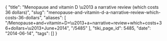 {
    "title": "Menopause and vitamin D \u2013 a narrative review (which costs 36 dollars)",
    "slug": "menopause-and-vitamin-d-a-narrative-review-which-costs-36-dollars",
    "aliases": [
        "/Menopause+and+vitamin+D+\u2013+a+narrative+review+which+costs+36+dollars+\u2013+June+2014",
        "/5485"
    ],
    "tiki_page_id": 5485,
    "date": "2014-06-14",
    "tags": []
}